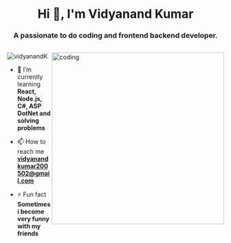 <h1 align="center">Hi 👋, I'm Vidyanand Kumar</h1>
<h3 align="center">A passionate to do coding and frontend backend developer.</h3>
<p align="left"> <a href="https://twitter.com/" target="blank"><img src="https://img.shields.io/twitter/follow/?logo=twitter&style=for-the-badge" alt="" /></a> </p>
<img align="right" alt="coding" width="400" src ="https://www.lambdatest.com/resources/images/ezgif.com-gif-maker-16.gif"

<p align="left"> <img src="https://komarev.com/ghpvc/?username=vidyanandk&label=Profile%20views&color=0e75b6&style=flat" alt="vidyanandK" /> </p>

- 🌱 I’m currently learning **React, Node.js, C#, ASP DotNet and solving problems**

- 📫 How to reach me **vidyanandkumar200502@gmail.com**


- ⚡ Fun fact **Sometimes i become very funny with my friends**


